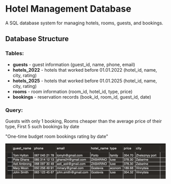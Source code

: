 # Hotel Management Database

A SQL database system for managing hotels, rooms, guests, and bookings.

## Database Structure

### Tables:
- **guests** - guest information (guest_id, name, phone, email)
- **hotels_2022** - hotels that worked before 01.01.2022 (hotel_id, name, city, rating)
- **hotels_2025** - hotels that worked before 01.01.2025 (hotel_id, name, city, rating) 
- **rooms** - room information (room_id, hotel_id, type, price)
- **bookings** - reservation records (book_id, room_id, guest_id, date)

### Query:

Guests with only 1 booking,
Rooms cheaper than the average price of their type,
First 5 such bookings by date

"One-time budget room bookings rating by date"

![](query_result.png)
